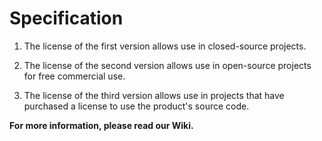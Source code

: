 # Specification

1. The license of the first version allows use in closed-source projects.

2. The license of the second version allows use in open-source projects for free commercial use.

3. The license of the third version allows use in projects that have purchased a license to use the product's source code.


**For more information, please read our Wiki.**

